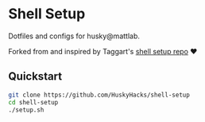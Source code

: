 # Shell Setup
Dotfiles and configs for husky@mattlab.

Forked from and inspired by Taggart's [shell setup repo](https://github.com/mttaggart/shell-setup) ♥

## Quickstart

```bash
git clone https://github.com/HuskyHacks/shell-setup
cd shell-setup
./setup.sh
```
